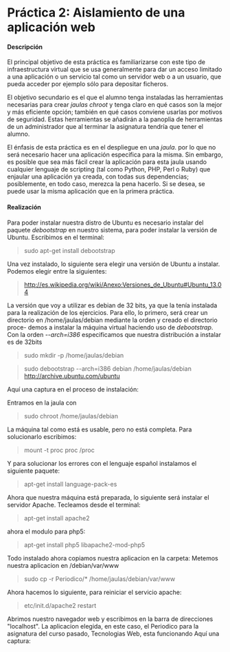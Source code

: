 Práctica 2: Aislamiento de una aplicación web
=============================================

#### Descripción

El principal objetivo de esta práctica es familiarizarse con este tipo de infraestructura virtual que se usa generalmente
para dar un acceso limitado a una aplicación o un servicio tal como un servidor web o a un usuario, que pueda acceder por
ejemplo sólo para depositar ficheros.

El objetivo secundario es el que el alumno tenga instaladas las herramientas necesarias para crear *jaulas chroot* y 
tenga claro en qué casos son la mejor y más eficiente opción; también en qué casos conviene usarlas por motivos de 
seguridad. Estas herramientas se añadirán a la panoplia de herramientas de un administrador que al terminar la asignatura tendría 
que tener el alumno.

El énfasis de esta práctica es en el despliegue en una *jaula*. por lo que no será necesario hacer una aplicación 
especifica para la misma. Sin embargo, es posible que sea más fácil crear la aplicación para esta jaula usando cualquier
lenguaje de scripting (tal como Python, PHP, Perl o Ruby) que enjaular una aplicación ya creada, con todas sus 
dependencias;  posiblemente, en todo caso, merezca la pena hacerlo. Si se desea, se puede usar la misma aplicación que 
en la primera práctica.

#### Realización

Para poder instalar nuestra distro de Ubuntu es necesario instalar del paquete *debootstrap* en nuestro sistema, para 
poder instalar la versión de Ubuntu. Escribimos en el terminal:

> sudo apt-get install debootstrap

Una vez instalado, lo siguiente sera elegir una versión de Ubuntu a instalar. Podemos elegir entre la siguientes:

> http://es.wikipedia.org/wiki/Anexo:Versiones_de_Ubuntu#Ubuntu_13.04

La versión que voy a utilizar es debian de 32 bits, ya que la tenía instalada para la realización de los ejercicios.
Para ello, lo primero, será crear un directorio en /home/jaulas/debian mediante la orden y creado el directorio proce-
demos a instalar la máquina virtual haciendo uso de *debootstrap*. Con la orden *--arch=i386* especificamos que nuestra
distribución a instalar es de 32bits

> sudo mkdir -p /home/jaulas/debian

> sudo debootstrap --arch=i386 debian /home/jaulas/debian  http://archive.ubuntu.com/ubuntu

Aquí una captura en el proceso de instalación:

Entramos en la jaula con 

> sudo chroot /home/jaulas/debian

La máquina tal como está es usable, pero no está completa. Para solucionarlo escribimos:

> mount -t proc proc /proc

Y para solucionar los errores con el lenguaje español instalamos el siguiente paquete:

> apt-get install language-pack-es

Ahora que nuestra máquina está preparada, lo siguiente será instalar el servidor Apache. Tecleamos desde el terminal:

> apt-get install apache2

ahora el modulo para php5:

> apt-get install php5 libapache2-mod-php5

Todo instalado ahora copiamos nuestra aplicacion en la carpeta: Metemos nuestra aplicacion en /debian/var/www

> sudo cp -r Periodico/* /home/jaulas/debian/var/www

Ahora hacemos lo siguiente, para reiniciar el servicio apache:

> etc/init.d/apache2 restart

Abrimos nuestro navegador web y escribimos en la barra de direcciones "localhost".
La aplicacion elegida, en este caso, el Periodico para la asignatura del curso pasado, Tecnologias Web, esta funcionando
Aquí una captura:


